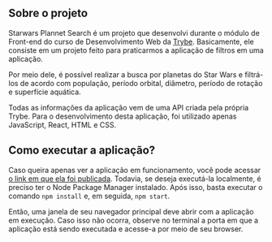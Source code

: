 ## Sobre o projeto
Starwars Plannet Search é um projeto que desenvolvi durante o módulo de Front-end do curso de Desenvolvimento Web da [Trybe](https://betrybe.com). Basicamente, ele consiste em um projeto feito para praticarmos a aplicação de filtros em uma aplicação.

Por meio dele, é possível realizar a busca por planetas do Star Wars e filtrá-los de acordo com população, período orbital, diâmetro, período de rotação e superfície aquática.

Todas as informações da aplicação vem de uma API criada pela própria Trybe. Para o desenvolvimento desta aplicação, foi utilizado apenas JavaScript, React, HTML e CSS.
## Como executar a aplicação?
Caso queira apenas ver a aplicação em funcionamento, você pode acessar [o link em que ela foi publicada](https://wes-santos.github.io/star-wars-plannet-search). Todavia, se deseja executá-la localmente, é preciso ter o Node Package Manager instalado. Após isso, basta executar o comando `npm install` e, em seguida, `npm start`.

Então, uma janela de seu navegador principal deve abrir com a aplicação em execução. Caso isso não ocorra, observe no terminal a porta em que a aplicação está sendo executada e acesse-a por meio de seu browser.
